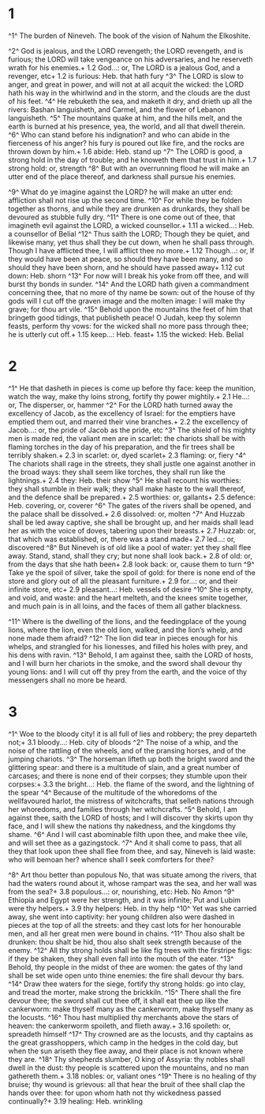 # 1 
^1^ The burden of Nineveh. The book of the vision of Nahum the Elkoshite. 

^2^ God is jealous, and the LORD revengeth; the LORD revengeth, and is furious; the LORD will take vengeance on his adversaries, and he reserveth wrath for his enemies.+ 1.2 God…: or, The LORD is a jealous God, and a revenger, etc+ 1.2 is furious: Heb. that hath fury ^3^ The LORD is slow to anger, and great in power, and will not at all acquit the wicked: the LORD hath his way in the whirlwind and in the storm, and the clouds are the dust of his feet. ^4^ He rebuketh the sea, and maketh it dry, and drieth up all the rivers: Bashan languisheth, and Carmel, and the flower of Lebanon languisheth. ^5^ The mountains quake at him, and the hills melt, and the earth is burned at his presence, yea, the world, and all that dwell therein. ^6^ Who can stand before his indignation? and who can abide in the fierceness of his anger? his fury is poured out like fire, and the rocks are thrown down by him.+ 1.6 abide: Heb. stand up ^7^ The LORD is good, a strong hold in the day of trouble; and he knoweth them that trust in him.+ 1.7 strong hold: or, strength ^8^ But with an overrunning flood he will make an utter end of the place thereof, and darkness shall pursue his enemies. 

^9^ What do ye imagine against the LORD? he will make an utter end: affliction shall not rise up the second time. ^10^ For while they be folden together as thorns, and while they are drunken as drunkards, they shall be devoured as stubble fully dry. ^11^ There is one come out of thee, that imagineth evil against the LORD, a wicked counsellor.+ 1.11 a wicked…: Heb. a counsellor of Belial ^12^ Thus saith the LORD; Though they be quiet, and likewise many, yet thus shall they be cut down, when he shall pass through. Though I have afflicted thee, I will afflict thee no more.+ 1.12 Though…: or, If they would have been at peace, so should they have been many, and so should they have been shorn, and he should have passed away+ 1.12 cut down: Heb. shorn ^13^ For now will I break his yoke from off thee, and will burst thy bonds in sunder. ^14^ And the LORD hath given a commandment concerning thee, that no more of thy name be sown: out of the house of thy gods will I cut off the graven image and the molten image: I will make thy grave; for thou art vile. ^15^ Behold upon the mountains the feet of him that bringeth good tidings, that publisheth peace! O Judah, keep thy solemn feasts, perform thy vows: for the wicked shall no more pass through thee; he is utterly cut off.+ 1.15 keep…: Heb. feast+ 1.15 the wicked: Heb. Belial 

# 2 
^1^ He that dasheth in pieces is come up before thy face: keep the munition, watch the way, make thy loins strong, fortify thy power mightily.+ 2.1 He…: or, The disperser, or, hammer ^2^ For the LORD hath turned away the excellency of Jacob, as the excellency of Israel: for the emptiers have emptied them out, and marred their vine branches.+ 2.2 the excellency of Jacob…: or, the pride of Jacob as the pride, etc ^3^ The shield of his mighty men is made red, the valiant men are in scarlet: the chariots shall be with flaming torches in the day of his preparation, and the fir trees shall be terribly shaken.+ 2.3 in scarlet: or, dyed scarlet+ 2.3 flaming: or, fiery ^4^ The chariots shall rage in the streets, they shall justle one against another in the broad ways: they shall seem like torches, they shall run like the lightnings.+ 2.4 they: Heb. their show ^5^ He shall recount his worthies: they shall stumble in their walk; they shall make haste to the wall thereof, and the defence shall be prepared.+ 2.5 worthies: or, gallants+ 2.5 defence: Heb. covering, or, coverer ^6^ The gates of the rivers shall be opened, and the palace shall be dissolved.+ 2.6 dissolved: or, molten ^7^ And Huzzab shall be led away captive, she shall be brought up, and her maids shall lead her as with the voice of doves, tabering upon their breasts.+ 2.7 Huzzab: or, that which was established, or, there was a stand made+ 2.7 led…: or, discovered ^8^ But Nineveh is of old like a pool of water: yet they shall flee away. Stand, stand, shall they cry; but none shall look back.+ 2.8 of old: or, from the days that she hath been+ 2.8 look back: or, cause them to turn ^9^ Take ye the spoil of silver, take the spoil of gold: for there is none end of the store and glory out of all the pleasant furniture.+ 2.9 for…: or, and their infinite store, etc+ 2.9 pleasant…: Heb. vessels of desire ^10^ She is empty, and void, and waste: and the heart melteth, and the knees smite together, and much pain is in all loins, and the faces of them all gather blackness. 

^11^ Where is the dwelling of the lions, and the feedingplace of the young lions, where the lion, even the old lion, walked, and the lion’s whelp, and none made them afraid? ^12^ The lion did tear in pieces enough for his whelps, and strangled for his lionesses, and filled his holes with prey, and his dens with ravin. ^13^ Behold, I am against thee, saith the LORD of hosts, and I will burn her chariots in the smoke, and the sword shall devour thy young lions: and I will cut off thy prey from the earth, and the voice of thy messengers shall no more be heard. 

# 3 
^1^ Woe to the bloody city! it is all full of lies and robbery; the prey departeth not;+ 3.1 bloody…: Heb. city of bloods ^2^ The noise of a whip, and the noise of the rattling of the wheels, and of the pransing horses, and of the jumping chariots. ^3^ The horseman lifteth up both the bright sword and the glittering spear: and there is a multitude of slain, and a great number of carcases; and there is none end of their corpses; they stumble upon their corpses:+ 3.3 the bright…: Heb. the flame of the sword, and the lightning of the spear ^4^ Because of the multitude of the whoredoms of the wellfavoured harlot, the mistress of witchcrafts, that selleth nations through her whoredoms, and families through her witchcrafts. ^5^ Behold, I am against thee, saith the LORD of hosts; and I will discover thy skirts upon thy face, and I will shew the nations thy nakedness, and the kingdoms thy shame. ^6^ And I will cast abominable filth upon thee, and make thee vile, and will set thee as a gazingstock. ^7^ And it shall come to pass, that all they that look upon thee shall flee from thee, and say, Nineveh is laid waste: who will bemoan her? whence shall I seek comforters for thee? 

^8^ Art thou better than populous No, that was situate among the rivers, that had the waters round about it, whose rampart was the sea, and her wall was from the sea?+ 3.8 populous…: or, nourishing, etc: Heb. No Amon ^9^ Ethiopia and Egypt were her strength, and it was infinite; Put and Lubim were thy helpers.+ 3.9 thy helpers: Heb. in thy help ^10^ Yet was she carried away, she went into captivity: her young children also were dashed in pieces at the top of all the streets: and they cast lots for her honourable men, and all her great men were bound in chains. ^11^ Thou also shalt be drunken: thou shalt be hid, thou also shalt seek strength because of the enemy. ^12^ All thy strong holds shall be like fig trees with the firstripe figs: if they be shaken, they shall even fall into the mouth of the eater. ^13^ Behold, thy people in the midst of thee are women: the gates of thy land shall be set wide open unto thine enemies: the fire shall devour thy bars. ^14^ Draw thee waters for the siege, fortify thy strong holds: go into clay, and tread the morter, make strong the brickkiln. ^15^ There shall the fire devour thee; the sword shall cut thee off, it shall eat thee up like the cankerworm: make thyself many as the cankerworm, make thyself many as the locusts. ^16^ Thou hast multiplied thy merchants above the stars of heaven: the cankerworm spoileth, and flieth away.+ 3.16 spoileth: or, spreadeth himself ^17^ Thy crowned are as the locusts, and thy captains as the great grasshoppers, which camp in the hedges in the cold day, but when the sun ariseth they flee away, and their place is not known where they are. ^18^ Thy shepherds slumber, O king of Assyria: thy nobles shall dwell in the dust: thy people is scattered upon the mountains, and no man gathereth them.+ 3.18 nobles: or, valiant ones ^19^ There is no healing of thy bruise; thy wound is grievous: all that hear the bruit of thee shall clap the hands over thee: for upon whom hath not thy wickedness passed continually?+ 3.19 healing: Heb. wrinkling 